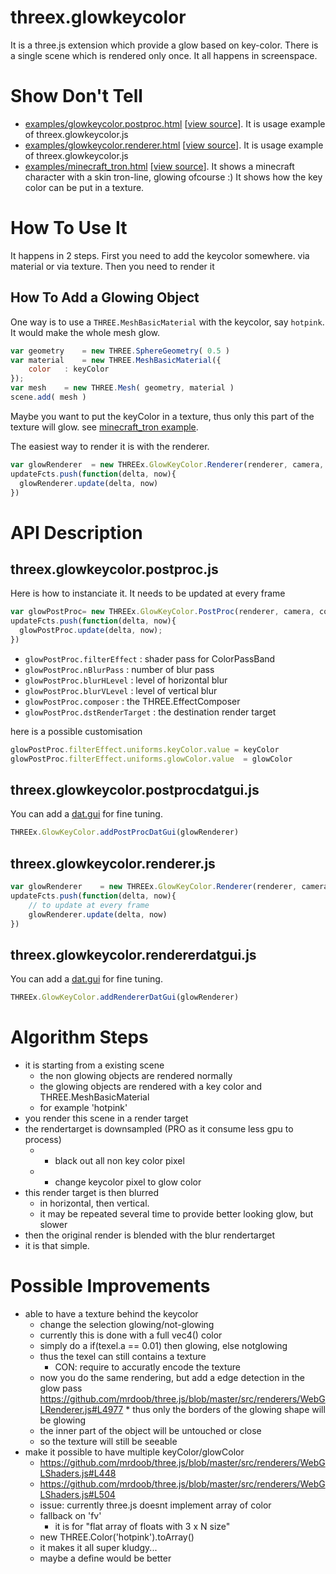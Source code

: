 threex.glowkeycolor
===================

It is a three.js extension which provide a glow based on key-color.
There is a single scene which is rendered only once.
It all happens in screenspace.

Show Don't Tell
===============
* [examples/glowkeycolor.postproc.html](http://jeromeetienne.github.io/threex.glowkeycolor/examples/glowkeycolor.postproc.html) \[[view source](https://github.com/jeromeetienne/threex.glowkeycolor/blob/master/examples/glowkeycolor.postproc.html)\].
It is usage example of threex.glowkeycolor.js
* [examples/glowkeycolor.renderer.html](http://jeromeetienne.github.io/threex.glowkeycolor/examples/glowkeycolor.renderer.html) \[[view source](https://github.com/jeromeetienne/threex.glowkeycolor/blob/master/examples/glowkeycolor.renderer.html)\].
It is usage example of threex.glowkeycolor.js
* [examples/minecraft_tron.html](http://jeromeetienne.github.io/threex.glowkeycolor/examples/minecraft_tron.html) \[[view source](https://github.com/jeromeetienne/threex.glowkeycolor/blob/master/examples/minecraft_tron.html)\].
It shows a minecraft character with a skin tron-line, glowing ofcourse :)
It shows how the key color can be put in a texture.


How To Use It
=============

It happens in 2 steps. First you need to add the keycolor somewhere.
via material or via texture.
Then you need to render it


## How To Add a Glowing Object

One way is to use a ```THREE.MeshBasicMaterial``` with the keycolor, say ```hotpink```.
It would make the whole mesh glow.

```javascript
var geometry	= new THREE.SphereGeometry( 0.5 )
var material	= new THREE.MeshBasicMaterial({
	color	: keyColor
});
var mesh	= new THREE.Mesh( geometry, material )
scene.add( mesh )
```

Maybe you want to put the keyColor in a texture, thus only this part of the texture will 
glow. see [minecraft_tron example](https://github.com/jeromeetienne/threex.glowkeycolor/blob/master/examples/minecraft_tron.html).


The easiest way to render it is with the renderer.

```javascript
var glowRenderer  = new THREEx.GlowKeyColor.Renderer(renderer, camera, scene, keyColor, glowColor)
updateFcts.push(function(delta, now){
  glowRenderer.update(delta, now)
})
```

API Description
===============

## threex.glowkeycolor.postproc.js

Here is how to instanciate it. It needs to be updated at every frame

```javascript
var glowPostProc= new THREEx.GlowKeyColor.PostProc(renderer, camera, colorRenderTarget);
updateFcts.push(function(delta, now){
  glowPostProc.update(delta, now);
})
```

* ```glowPostProc.filterEffect``` : shader pass for ColorPassBand
* ```glowPostProc.nBlurPass``` : number of blur pass
* ```glowPostProc.blurHLevel``` : level of horizontal blur
* ```glowPostProc.blurVLevel``` : level of vertical blur
* ```glowPostProc.composer``` : the THREE.EffectComposer 
* ```glowPostProc.dstRenderTarget``` : the destination render target

here is a possible customisation

```javascript
glowPostProc.filterEffect.uniforms.keyColor.value = keyColor
glowPostProc.filterEffect.uniforms.glowColor.value  = glowColor
```

## threex.glowkeycolor.postprocdatgui.js

You can add a [dat.gui](https://code.google.com/p/dat-gui/) for fine tuning.

```javascript
THREEx.GlowKeyColor.addPostProcDatGui(glowRenderer)
```


## threex.glowkeycolor.renderer.js

```javascript
var glowRenderer	= new THREEx.GlowKeyColor.Renderer(renderer, camera, scene, keyColor, glowColor)
updateFcts.push(function(delta, now){
	// to update at every frame
	glowRenderer.update(delta, now)
})
```

## threex.glowkeycolor.rendererdatgui.js

You can add a [dat.gui](https://code.google.com/p/dat-gui/) for fine tuning.

```javascript
THREEx.GlowKeyColor.addRendererDatGui(glowRenderer)
```

Algorithm Steps
===============
* it is starting from a existing scene
  * the non glowing objects are rendered normally
  * the glowing objects are rendered with a key color and THREE.MeshBasicMaterial
  * for example 'hotpink'
* you render this scene in a render target
* the rendertarget is downsampled (PRO as it consume less gpu to process)
  * + black out all non key color pixel
  * + change keycolor pixel to glow color 
* this render target is then blurred
  * in horizontal, then vertical. 
  * it may be repeated several time to provide better looking glow, but slower
* then the original render is blended with the blur rendertarget
* it is that simple.


Possible Improvements
=====================
* able to have a texture behind the keycolor
  * change the selection glowing/not-glowing
  * currently this is done with a full vec4() color
  * simply do a if(texel.a == 0.01) then glowing, else notglowing
  * thus the texel can still contains a texture
    * CON: require to accuratly encode the texture
  * now you do the same rendering, but add a edge detection in the glow pass
https://github.com/mrdoob/three.js/blob/master/src/renderers/WebGLRenderer.js#L4977  * thus only the borders of the glowing shape will be glowing
  * the inner part of the object will be untouched or close
  * so the texture will still be seeable
* make it possible to have multiple keyColor/glowColor
  * https://github.com/mrdoob/three.js/blob/master/src/renderers/WebGLShaders.js#L448
  * https://github.com/mrdoob/three.js/blob/master/src/renderers/WebGLShaders.js#L504
  * issue: currently three.js doesnt implement array of color 
  * fallback on 'fv'
    * it is for "flat array of floats with 3 x N size"
  * new THREE.Color('hotpink').toArray()
  * it makes it all super kludgy...
  * maybe a define would be better
